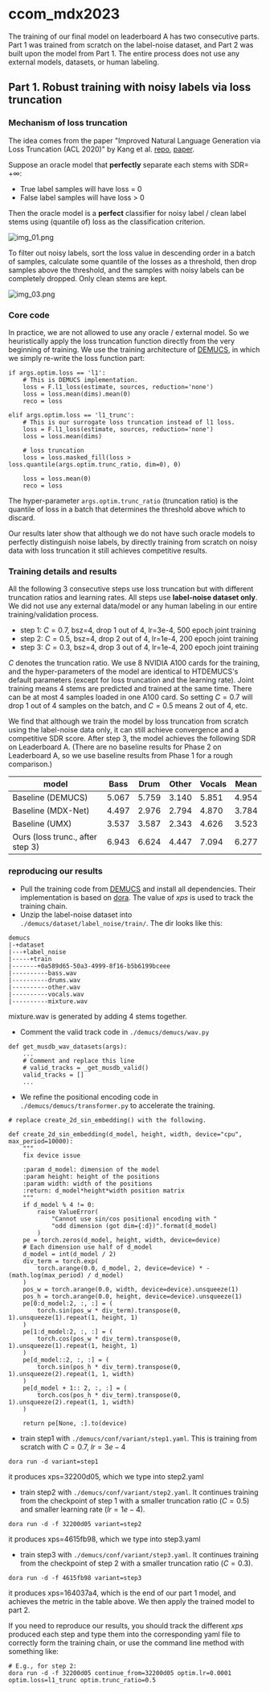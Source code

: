 # ccom_mdx2023

The training of our final model on leaderboard A has two consecutive parts. Part 1 was trained from scratch on the label-noise dataset, and Part 2 was built upon the model from Part 1. The entire process does not use any external models, datasets, or human labeling.

## Part 1. Robust training with noisy labels via loss truncation

### Mechanism of loss truncation

The idea comes from the paper "Improved Natural Language Generation via Loss Truncation (ACL 2020)" by Kang et al. [repo](https://github.com/ddkang/loss_dropper), [paper](https://aclanthology.org/2020.acl-main.66.pdf).

Suppose an oracle model that **perfectly** separate each stems with SDR= $+\infty$:
* True label samples will have loss = 0
* False label samples will have loss > 0

Then the oracle model is a **perfect** classifier for noisy label / clean label stems using (quantile of) loss as the classification criterion.

![img_01.png](img_01.png)

To filter out noisy labels, sort the loss value in descending order in a batch of samples, calculate some quantile of the losses as a threshold, then drop samples above the threshold, and the samples with noisy labels can be completely dropped. Only clean stems are kept. 

![img_03.png](img_03.png)

### Core code

In practice, we are not allowed to use any oracle / external model. So we heuristically apply the loss truncation function directly from the very beginning of training. We use the training architecture of [DEMUCS](https://github.com/facebookresearch/demucs), in which we simply re-write the loss function part:

```
if args.optim.loss == 'l1':
    # This is DEMUCS implementation.
    loss = F.l1_loss(estimate, sources, reduction='none')
    loss = loss.mean(dims).mean(0)
    reco = loss
    
elif args.optim.loss == 'l1_trunc':
    # This is our surrogate loss truncation instead of l1 loss.
    loss = F.l1_loss(estimate, sources, reduction='none')
    loss = loss.mean(dims)
    
    # loss truncation
    loss = loss.masked_fill(loss > loss.quantile(args.optim.trunc_ratio, dim=0), 0)
    
    loss = loss.mean(0)
    reco = loss
```

The hyper-parameter `args.optim.trunc_ratio` (truncation ratio) is the quantile of loss in a batch that determines the threshold above which to discard. 

Our results later show that although we do not have such oracle models to perfectly distinguish noise labels, by directly training from scratch on noisy data with loss truncation it still achieves competitive results.

### Training details and results

All the following 3 consecutive steps use loss truncation but with different truncation ratios and learning rates. All steps use **label-noise dataset only**. We did not use any external data/model or any human labeling in our entire training/validation process. 
* step 1: $C=0.7$, bsz=4, drop 1 out of 4, lr=3e-4, 500 epoch joint training
* step 2: $C=0.5$, bsz=4, drop 2 out of 4, lr=1e-4, 200 epoch joint training
* step 3: $C=0.3$, bsz=4, drop 3 out of 4, lr=1e-4, 200 epoch joint training

$C$ denotes the truncation ratio. We use 8 NVIDIA A100 cards for the training, 
and the hyper-parameters of the model are identical to HTDEMUCS's default parameters (except for loss truncation and the learning rate). Joint training means 4 stems are predicted and trained at the same time. There can be at most 4 samples loaded in one A100 card. So setting $C=0.7$ will drop 1 out of 4 samples on the batch, and $C=0.5$ means 2 out of 4, etc.

We find that although we train the model by loss truncation from scratch using the label-noise data only, it can still achieve convergence and a competitive SDR score. After step 3, the model achieves the following SDR on Leaderboard A. (There are no baseline results for Phase 2 on Leaderboard A, so we use baseline results from Phase 1 for a rough comparison.)

| model | Bass | Drum | Other | Vocals | Mean |
| --------- | --- | --- | --- | --- | --- |
| Baseline (DEMUCS) | 5.067 | 5.759 | 3.140 | 5.851 | 4.954|
| Baseline (MDX-Net) | 4.497 | 2.976 | 2.794| 4.870 | 3.784|
| Baseline (UMX) | 3.537 | 3.587 | 2.343 | 4.626 | 3.523|
| Ours (loss trunc., after step 3) | 6.943 | 6.624 | 4.447 | 7.094| 6.277|

### reproducing our results

* Pull the training code from [DEMUCS](https://github.com/facebookresearch/demucs) and install all dependencies. Their implementation is based on [dora](https://github.com/facebookresearch/dora). The value of *xps* is used to track the training chain.
* Unzip the label-noise dataset into `./demucs/dataset/label_noise/train/`. The dir looks like this:
```
demucs
|-+dataset
|---+label_noise
|-----+train
|-------+0a589d65-50a3-4999-8f16-b5b6199bceee
|----------bass.wav
|----------drums.wav
|----------other.wav
|----------vocals.wav
|----------mixture.wav
```
mixture.wav is generated by adding 4 stems together.
* Comment the valid track code in `./demucs/demucs/wav.py`
```
def get_musdb_wav_datasets(args):
    ...
    # Comment and replace this line
    # valid_tracks = _get_musdb_valid()
    valid_tracks = []
    ...
```
* We refine the positional encoding code in `./demucs/demucs/transformer.py` to accelerate the training.
```
# replace create_2d_sin_embedding() with the following.

def create_2d_sin_embedding(d_model, height, width, device="cpu", max_period=10000):
    """
    fix device issue

    :param d_model: dimension of the model
    :param height: height of the positions
    :param width: width of the positions
    :return: d_model*height*width position matrix
    """
    if d_model % 4 != 0:
        raise ValueError(
            "Cannot use sin/cos positional encoding with "
            "odd dimension (got dim={:d})".format(d_model)
        )
    pe = torch.zeros(d_model, height, width, device=device)
    # Each dimension use half of d_model
    d_model = int(d_model / 2)
    div_term = torch.exp(
        torch.arange(0.0, d_model, 2, device=device) * -(math.log(max_period) / d_model)
    )
    pos_w = torch.arange(0.0, width, device=device).unsqueeze(1)
    pos_h = torch.arange(0.0, height, device=device).unsqueeze(1)
    pe[0:d_model:2, :, :] = (
        torch.sin(pos_w * div_term).transpose(0, 1).unsqueeze(1).repeat(1, height, 1)
    )
    pe[1:d_model:2, :, :] = (
        torch.cos(pos_w * div_term).transpose(0, 1).unsqueeze(1).repeat(1, height, 1)
    )
    pe[d_model::2, :, :] = (
        torch.sin(pos_h * div_term).transpose(0, 1).unsqueeze(2).repeat(1, 1, width)
    )
    pe[d_model + 1:: 2, :, :] = (
        torch.cos(pos_h * div_term).transpose(0, 1).unsqueeze(2).repeat(1, 1, width)
    )

    return pe[None, :].to(device)
```
* train step1 with `./demucs/conf/variant/step1.yaml`. This is training from scratch with $C=0.7$, $lr=3e-4$
```
dora run -d variant=step1
```
it produces xps=32200d05, which we type into step2.yaml
* train step2 with `./demucs/conf/variant/step2.yaml`. It continues training from the checkpoint of step 1 with a smaller truncation ratio ($C=0.5$) and smaller learning rate ($lr=1e-4$).
```
dora run -d -f 32200d05 variant=step2
```
it produces xps=4615fb98, which we type into step3.yaml
* train step3 with `./demucs/conf/variant/step3.yaml`. It continues training from the checkpoint of step 2 with a smaller truncation ratio ($C=0.3$).
```
dora run -d -f 4615fb98 variant=step3
```
it produces xps=164037a4, which is the end of our part 1 model, and achieves the metric in the table above. We then apply the trained model to part 2.

If you need to reproduce our results, you should track the different *xps* produced each step and type them into the corresponding yaml file to correctly form the training chain, or use the command line method with something like:
```
# E.g., for step 2:
dora run -d -f 32200d05 continue_from=32200d05 optim.lr=0.0001 optim.loss=l1_trunc optim.trunc_ratio=0.5
```
